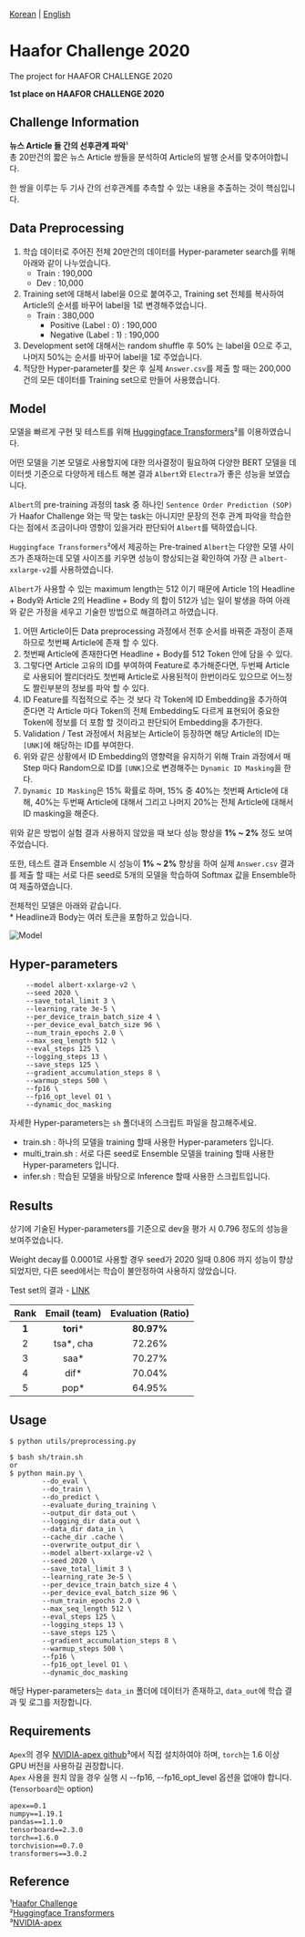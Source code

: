 [Korean](README_KOR.md) | [English](README.md)
# Haafor Challenge 2020
The project for HAAFOR CHALLENGE 2020  

**1st place on HAAFOR CHALLENGE 2020**

## Challenge Information
**뉴스 Article 들 간의 선후관계 파악**¹  
총 20만건의 짧은 뉴스 Article 쌍들을 분석하여 Article의 발행 순서를 맞추어야합니다.  

한 쌍을 이루는 두 기사 간의 선후관계를 추측할 수 있는 내용을 추출하는 것이 핵심입니다.

## Data Preprocessing

1. 학습 데이터로 주어진 전체 20만건의 데이터를 Hyper-parameter search를 위해 아래와 같이 나누었습니다.
    - Train : 190,000
    - Dev : 10,000
2. Training set에 대해서 label을 0으로 붙여주고, Training set 전체를 복사하여 Article의 순서를 바꾸어 label을 1로 변경해주었습니다.
    - Train : 380,000
        - Positive (Label : 0) : 190,000
        - Negative (Label : 1) : 190,000
3. Development set에 대해서는 random shuffle 후 50% 는 label을 0으로 주고, 나머지 50%는 순서를 바꾸어 label을 1로 주었습니다.
4. 적당한 Hyper-parameter를 찾은 후 실제 `Answer.csv`를 제출 할 때는 200,000건의 모든 데이터를 Training set으로 만들어 사용했습니다.

## Model

모델을 빠르게 구현 및 테스트를 위해 [Huggingface Transformers](https://github.com/huggingface/transformers)²를 이용하였습니다.

어떤 모델을 기본 모델로 사용할지에 대한 의사결정이 필요하여 다양한 BERT 모델을 데이터셋 기준으로 다양하게 테스트 해본 결과 `Albert`와 `Electra`가 좋은 성능을 보였습니다.

`Albert`의 pre-training 과정의 task 중 하나인 `Sentence Order Prediction (SOP)`가 Haafor Challenge 와는 딱 맞는 task는 아니지만 문장의 전후 관계 파악을 학습한다는 점에서 조금이나마 영향이 있을거라 판단되어 `Albert`를 택하였습니다. 

`Huggingface Transformers`²에서 제공하는 Pre-trained `Albert`는 다양한 모델 사이즈가 존재하는데 모델 사이즈를 키우면 성능이 향상되는걸 확인하여 가장 큰 `albert-xxlarge-v2`를 사용하였습니다.

`Albert`가 사용할 수 있는 maximum length는 512 이기 때문에 Article 1의 Headline + Body와 Article 2의 Headline + Body 의 합이 512가 넘는 일이 발생을 하여 아래와 같은 가정을 세우고 기술한 방법으로 해결하려고 하였습니다.
1. 어떤 Article이든 Data preprocessing 과정에서 전후 순서를 바꿔준 과정이 존재하므로 첫번째 Article에 존재 할 수 있다.
2. 첫번째 Article에 존재한다면 Headline + Body를 512 Token 안에 담을 수 있다.
3. 그렇다면 Article 고유의 ID를 부여하여 Feature로 추가해준다면, 두번째 Article로 사용되어 짤리더라도 첫번째 Article로 사용된적이 한번이라도 있으므로 어느정도 짤린부분의 정보를 파악 할 수 있다.
4. ID Feature를 직접적으로 주는 것 보다 각 Token에 ID Embedding을 추가하여 준다면 각 Article 마다 Token의 전체 Embedding도 다르게 표현되어 중요한 Token에 정보를 더 포함 할 것이라고 판단되어 Embedding을 추가한다.
5. Validation / Test 과정에서 처음보는 Article이 등장하면 해당 Article의 ID는 `[UNK]`에 해당하는 ID를 부여한다.
6. 위와 같은 상황에서 ID Embedding의 영향력을 유지하기 위해 Train 과정에서 매 Step 마다 Random으로 ID를 `[UNK]`으로 변경해주는 `Dynamic ID Masking`을 한다.
7. `Dynamic ID Masking`은 15% 확률로 하며, 15% 중 40%는 첫번째 Article에 대해, 40%는 두번째 Article에 대해서 그리고 나머지 20%는 전체 Article에 대해서 ID masking을 해준다.


위와 같은 방법이 실험 결과 사용하지 않았을 때 보다 성능 향상을 **1% ~ 2%** 정도 보여주었습니다.

또한, 테스트 결과 Ensemble 시 성능이 **1% ~ 2%** 향상을 하여 실제 `Answer.csv` 결과를 제출 할 때는 서로 다른 seed로 5개의 모델을 학습하여 Softmax 값을 Ensemble하여 제출하였습니다.

전체적인 모델은 아래와 같습니다.  
\* Headline과 Body는 여러 토큰을 포함하고 있습니다.
 
  
![Model](asset/model.png)

## Hyper-parameters
```shell script
    --model albert-xxlarge-v2 \
    --seed 2020 \
    --save_total_limit 3 \
    --learning_rate 3e-5 \
    --per_device_train_batch_size 4 \
    --per_device_eval_batch_size 96 \
    --num_train_epochs 2.0 \
    --max_seq_length 512 \
    --eval_steps 125 \
    --logging_steps 13 \
    --save_steps 125 \
    --gradient_accumulation_steps 8 \
    --warmup_steps 500 \
    --fp16 \
    --fp16_opt_level O1 \
    --dynamic_doc_masking
```
자세한 Hyper-parameters는 `sh` 폴더내의 스크립트 파일을 참고해주세요.
- train.sh : 하나의 모델을 training 할때 사용한 Hyper-parameters 입니다.
- multi_train.sh : 서로 다른 seed로 Ensemble 모델을 training 할때 사용한 Hyper-parameters 입니다. 
- infer.sh : 학습된 모델을 바탕으로 Inference 할때 사용한 스크립트입니다.

## Results

상기에 기술된 Hyper-parameters를 기준으로 dev을 평가 시 0.796 정도의 성능을 보여주었습니다.  

Weight decay를 0.0001로 사용할 경우 seed가 2020 일때 0.806 까지 성능이 향상 되었지만, 다른 seed에서는 학습이 불안정하여 사용하지 않았습니다.

Test set의 결과 - [LINK](https://www.haafor.com/challenge/index.aspx)

Rank | Email (team) | Evaluation (Ratio)
:----: | :----: | :----: |
**1** | **tori*** | **80.97%** | 
2 | tsa*, cha | 72.26% | 
3 | saa* | 70.27% | 
4 | dif* | 70.04% | 
5 | pop* | 64.95% | 

## Usage
```shell script
$ python utils/preprocessing.py

$ bash sh/train.sh
or
$ python main.py \
        --do_eval \
        --do_train \
        --do_predict \
        --evaluate_during_training \
        --output_dir data_out \
        --logging_dir data_out \
        --data_dir data_in \
        --cache_dir .cache \
        --overwrite_output_dir \
        --model albert-xxlarge-v2 \
        --seed 2020 \
        --save_total_limit 3 \
        --learning_rate 3e-5 \
        --per_device_train_batch_size 4 \
        --per_device_eval_batch_size 96 \
        --num_train_epochs 2.0 \
        --max_seq_length 512 \
        --eval_steps 125 \
        --logging_steps 13 \
        --save_steps 125 \
        --gradient_accumulation_steps 8 \
        --warmup_steps 500 \
        --fp16 \
        --fp16_opt_level O1 \
        --dynamic_doc_masking

```

해당 Hyper-parameters는 `data_in` 폴더에 데이터가 존재하고, `data_out`에 학습 결과 및 로그를 저장합니다.  

## Requirements
`Apex`의 경우 [NVIDIA-apex github](https://github.com/NVIDIA/apex)³에서 직접 설치하여야 하며, `torch`는 1.6 이상 GPU 버전을 사용하길 권장합니다.  
`Apex` 사용을 원치 않을 경우 실행 시 --fp16, --fp16_opt_level 옵션을 없애야 합니다.  
(`Tensorboard`는 option)
```
apex==0.1
numpy==1.19.1
pandas==1.1.0
tensorboard==2.3.0
torch==1.6.0
torchvision==0.7.0
transformers==3.0.2
```

## Reference
¹[Haafor Challenge](https://www.haafor.com/challenge/)  
²[Huggingface Transformers](https://github.com/huggingface/transformers)  
³[NVIDIA-apex](https://github.com/NVIDIA/apex)

